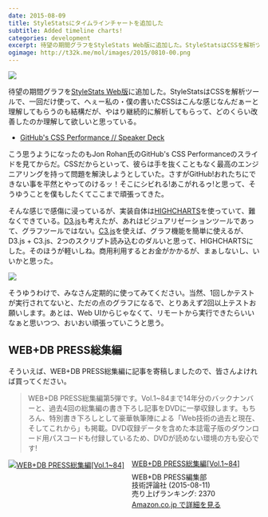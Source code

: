 ```yaml
---
date: 2015-08-09
title: StyleStatsにタイムラインチャートを追加した
subtitle: Added timeline charts!
categories: development
excerpt: 待望の期間グラフをStyleStats Web版に追加した。StyleStatsはCSSを解析ツールで、一回だけ使って、へぇー私の・僕の書いたCSSはこんな感じなんだぁーと理解してもらうのも結構だが、やはり継続的に解析してもらって、どのくらい改善したのか理解して欲しいと思っている。
ogimage: http://t32k.me/mol/images/2015/0810-00.png
---
```


[![](/mol/images/2015/0810-00.png)](http://www.stylestats.org/dashboard?q=https://www.facebook.com)

待望の期間グラフを[StyleStats Web版](http://www.stylestats.org/)に追加した。StyleStatsはCSSを解析ツールで、一回だけ使って、へぇー私の・僕の書いたCSSはこんな感じなんだぁーと理解してもらうのも結構だが、やはり継続的に解析してもらって、どのくらい改善したのか理解して欲しいと思っている。

<script async class="speakerdeck-embed" data-slide="125" data-id="50ae30301fb9013041ed22000a9d04af" data-ratio="1.77777777777778" src="//speakerdeck.com/assets/embed.js"></script>

+ [GitHub's CSS Performance // Speaker Deck](https://speakerdeck.com/jonrohan/githubs-css-performance)

こう思うようになったのもJon Rohan氏のGitHub's CSS Performanceのスライドを見てからだ。CSSだからといって、彼らは手を抜くこともなく最高のエンジニアリングを持って問題を解決しようとしていた。さすがGitHub!おれたちにできない事を平然とやってのけるッ！そこにシビれる!あこがれるゥ!と思って、そうゆうことを僕もしたくてここまで頑張ってきた。

そんな感じで感傷に浸っているが、実装自体は[HIGHCHARTS](http://www.highcharts.com/)を使っていて、難なくできている。[D3.js](http://d3js.org/)も考えたが、あれはビジュアリゼーションツールであって、グラフツールではない。[C3.js](http://c3js.org/)を使えば、グラフ機能を簡単に使えるが、D3.js + C3.js、2つのスクリプト読み込むのダルいと思って、HIGHCHARTSにした。そのほうが軽いしね。商用利用するとお金がかかるが、まぁしないし、いいかと思った。

![](/mol/images/2015/0810-01.png)


そうゆうわけで、みなさん定期的に使ってみてください。当然、1回しかテストが実行されてないと、ただの点のグラフになるで、とりあえず2回以上テストお願いします。あとは、Web UIからじゃなくて、リモートから実行できたらいいなぁと思いつつ、おいおい頑張っていこうと思う。

## WEB+DB PRESS総集編

そういえば、WEB+DB PRESS総集編に記事を寄稿しましたので、皆さんよければ買ってください。

>WEB+DB PRESS総集編第5弾です。Vol.1~84まで14年分のバックナンバーと、過去4回の総集編の書き下ろし記事をDVDに一挙収録します。もちろん、特別書き下ろしとして豪華執筆陣による「Web技術の過去と現在、そしてこれから」も掲載。DVD収録データを含めた本誌電子版のダウンロード用パスコードも付録しているため、DVDが読めない環境の方も安心です!

<div class="azlink-box"><div class="azlink-image" style="float:left"><a href="http://www.amazon.co.jp/exec/obidos/ASIN/4774175382/warikiru-22/ref=nosim/" name="azlinklink" target="_blank"><img src="http://ecx.images-amazon.com/images/I/512VlPFhc%2BL._SL160_.jpg" alt="WEB+DB PRESS総集編[Vol.1~84]" style="border:none" /></a></div><div class="azlink-info" style="float:left;margin-left:15px;line-height:120%"><div class="azlink-name" style="margin-bottom:10px;line-height:120%"><a href="http://www.amazon.co.jp/exec/obidos/ASIN/4774175382/warikiru-22/ref=nosim/" name="azlinklink" target="_blank">WEB+DB PRESS総集編[Vol.1~84]</a></div><div class="azlink-detail">WEB+DB PRESS編集部<br />技術評論社 (2015-08-11)<br />売り上げランキング: 2370<br /></div><div class="azlink-link" style="margin-top:5px"><a href="http://www.amazon.co.jp/exec/obidos/ASIN/4774175382/warikiru-22/ref=nosim/" target="_blank">Amazon.co.jp で詳細を見る</a></div></div><div class="azlink-footer" style="clear:left"></div></div>
